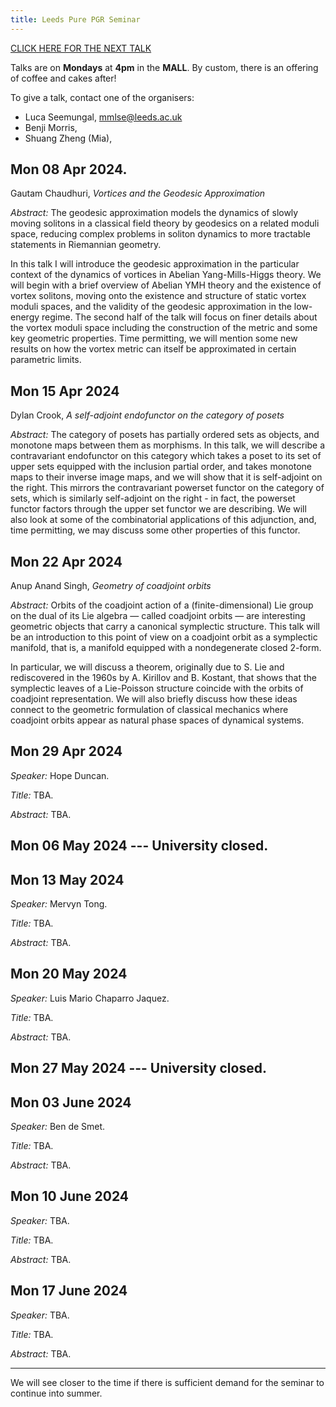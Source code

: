 ```yaml
---
title: Leeds Pure PGR Seminar
---
```


[CLICK HERE FOR THE NEXT TALK](#mon-22-apr-2024)

Talks are on **Mondays** at **4pm** in the **MALL**.
By custom, there is an offering of coffee and cakes after!

To give a talk, contact one of the organisers:

* Luca Seemungal, mmlse@leeds.ac.uk
* Benji Morris,
* Shuang Zheng (Mia),


## Mon 08 Apr 2024.

Gautam Chaudhuri, *Vortices and the Geodesic Approximation*

*Abstract:* The geodesic approximation models the dynamics of slowly moving solitons in a classical field theory by geodesics on a related moduli space, reducing complex problems in soliton dynamics to more tractable statements in Riemannian geometry.

In this talk I will introduce the geodesic approximation in the particular context of the dynamics of vortices in Abelian Yang-Mills-Higgs theory. We will begin with a brief overview of Abelian YMH theory and the existence of vortex solitons, moving onto the existence and structure of static vortex moduli spaces, and the validity of the geodesic approximation in the low-energy regime. The second half of the talk will focus on finer details about the vortex moduli space including the construction of the metric and some key geometric properties. Time permitting, we will mention some new results on how the vortex metric can itself be approximated in certain parametric limits.


## Mon 15 Apr 2024

Dylan Crook, *A self-adjoint endofunctor on the category of posets*

*Abstract:* The category of posets has partially ordered sets as objects, and monotone maps between them as morphisms. In this talk, we will describe a contravariant endofunctor on this category which takes a poset to its set of upper sets equipped with the inclusion partial order, and takes monotone maps to their inverse image maps, and we will show that it is self-adjoint on the right. This mirrors the contravariant powerset functor on the category of sets, which is similarly self-adjoint on the right - in fact, the powerset functor factors through the upper set functor we are describing. We will also look at some of the combinatorial applications of this adjunction, and, time permitting, we may discuss some other properties of this functor.

 
## Mon 22 Apr 2024

Anup Anand Singh, *Geometry of coadjoint orbits*

*Abstract:* Orbits of the coadjoint action of a (finite-dimensional) Lie group on the dual of its Lie algebra — called coadjoint orbits — are interesting geometric objects that carry a canonical symplectic structure. This talk will be an introduction to this point of view on a coadjoint orbit as a symplectic manifold, that is, a manifold equipped with a nondegenerate closed 2-form.

In particular, we will discuss a theorem, originally due to S. Lie and rediscovered in the 1960s by A. Kirillov and B. Kostant, that shows that the symplectic leaves of a Lie-Poisson structure coincide with the orbits of coadjoint representation. We will also briefly discuss how these ideas connect to the geometric formulation of classical mechanics where coadjoint orbits appear as natural phase spaces of dynamical systems.


## Mon 29 Apr 2024

*Speaker:* Hope Duncan.

*Title:* TBA.

*Abstract:* TBA.

## Mon 06 May 2024 --- University closed.

 
## Mon 13 May 2024

*Speaker:* Mervyn Tong.

*Title:* TBA.

*Abstract:* TBA.


## Mon 20 May 2024

*Speaker:* Luis Mario Chaparro Jaquez.

*Title:* TBA.

*Abstract:* TBA.
 

## Mon 27 May 2024 --- University closed.

 

## Mon 03 June 2024

*Speaker:* Ben de Smet.

*Title:* TBA. 

*Abstract:* TBA.


## Mon 10 June 2024

*Speaker:* TBA.

*Title:* TBA. 

*Abstract:* TBA.


## Mon 17 June 2024

*Speaker:* TBA.

*Title:* TBA. 

*Abstract:* TBA.

<hr>

We will see closer to the time if there is sufficient demand for the seminar to continue into summer.
